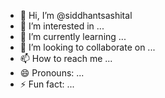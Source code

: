 - 👋 Hi, I’m @siddhantsashital
- 👀 I’m interested in ...
- 🌱 I’m currently learning ...
- 💞️ I’m looking to collaborate on ...
- 📫 How to reach me ...
- 😄 Pronouns: ...
- ⚡ Fun fact: ...

<!---
siddhantsashital/siddhantsashital is a ✨ special ✨ repository because its `README.md` (this file) appears on your GitHub profile.
You can click the Preview link to take a look at your changes.
--->
